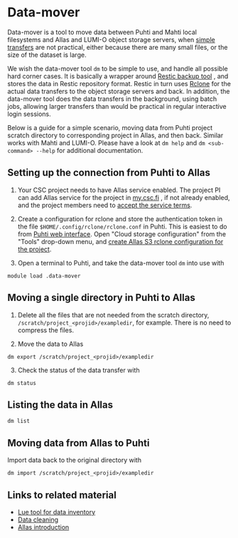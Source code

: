 # Data-mover

Data-mover is a tool to move data between Puhti and Mahti local filesystems and
Allas and LUMI-O object storage servers, when
[simple transfers](../faq/how-to-move-data-between-puhti-and-allas.md#move-data-with-rclone)
are not practical, either because there are many small files, or the size of the
dataset is large.

We wish the data-mover tool `dm` to be simple to use, and handle all possible
hard corner cases. It is basically a wrapper around [Restic backup tool](https://restic.readthedocs.io)
, and stores the data in Restic repository format.
Restic in turn uses [Rclone](https://rclone.org) for the actual data transfers to
the object storage servers and back. In addition, the data-mover tool does the
data transfers in the background, using batch jobs, allowing larger transfers
than would be practical in regular interactive login sessions.

Below is a guide for a simple scenario, moving data from Puhti project scratch
directory to corresponding project in Allas, and then back. Similar works with
Mahti and LUMI-O. Please have a look at `dm help` and `dm <sub-command> --help`
for additional documentation.

## Setting up the connection from Puhti to Allas

1. Your CSC project needs to have Allas service enabled. The project PI can add
Allas service for the project in [my.csc.fi](https://my.csc.fi) , if not already enabled, and
the project members need to [accept the service terms](../../accounts/how-to-add-service-access-for-project.md).

2. Create a configuration for rclone and store the authentication token in the
file `$HOME/.config/rclone/rclone.conf` in Puhti. This is easiest to do from
[Puhti web interface](https://puhti.csc.fi). Open "Cloud storage configuration" from the
"Tools" drop-down menu, and
[create Allas S3 rclone configuration for the project](../../computing/webinterface/file-browser.md#accessing-allas-and-lumi-o).

4. Open a terminal to Puhti, and take the data-mover tool `dm` into use with
```
module load .data-mover
```

## Moving a single directory in Puhti to Allas

1. Delete all the files that are not needed from the scratch directory,
`/scratch/project_<projid>/exampledir`, for example. There is no need
to compress the files.

3. Move the data to Allas
```
dm export /scratch/project_<projid>/exampledir
```

3. Check the status of the data transfer with
```
dm status
```

## Listing the data in Allas

```
dm list
```

## Moving data from Allas to Puhti

Import data back to the original directory with
```
dm import /scratch/project_<projid>/exampledir
```

## Links to related material

- [Lue tool for data inventory](lue.md)
- [Data cleaning](clean-up-data.md)
- [Allas introduction](../../data/Allas/introduction.md)
